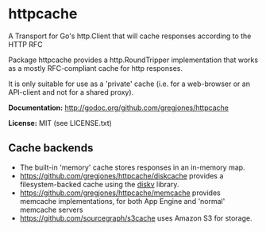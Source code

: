 httpcache
=========

A Transport for Go's http.Client that will cache responses according to the HTTP RFC

Package httpcache provides a http.RoundTripper implementation that works as a mostly RFC-compliant cache for http responses.

It is only suitable for use as a 'private' cache (i.e. for a web-browser or an API-client and not for a shared proxy).

**Documentation:** http://godoc.org/github.com/gregjones/httpcache

**License:** MIT (see LICENSE.txt)

Cache backends
--------------

- The built-in 'memory' cache stores responses in an in-memory map.
- https://github.com/gregjones/httpcache/diskcache provides a filesystem-backed cache using the [diskv](https://github.com/peterbourgon/diskv) library.
- https://github.com/gregjones/httpcache/memcache provides memcache implementations, for both App Engine and 'normal' memcache servers
- https://github.com/sourcegraph/s3cache uses Amazon S3 for storage.
